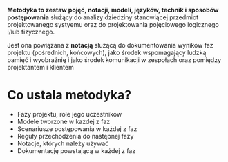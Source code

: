 **Metodyka to zestaw pojęć, notacji, modeli, języków, technik i sposobów postępowania** służący do analizy dziedziny stanowiącej przedmiot projektowanego systyemu oraz do projektowania pojęciowego logicznego i/lub fizycznego.

Jest ona powiązana z **notacją** służącą do dokumentowania wyników faz projektu (pośrednich, końcowych), jako środek wspomagający ludzką pamięć i wyobraźnię i jako środek komunikacji w zespołach oraz pomiędzy projektantem i klientem

# Co ustala metodyka?
- Fazy projektu, role jego uczestników
- Modele tworzone w każdej z faz
- Scenariusze postępowania w każdej z faz
- Reguły przechodzenia do następnej fazy
- Notacje, których należy używać
- Dokumentację powstającą w każdej z faz